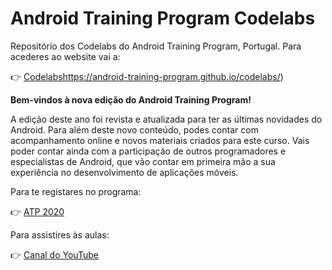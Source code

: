 # Android Training Program Codelabs

Repositório dos Codelabs do Android Training Program, Portugal. Para acederes ao website vai a:

👉 [Codelabs]( )https://android-training-program.github.io/codelabs/)



**Bem-vindos à nova edição do Android Training Program!**

A edição deste ano foi revista e atualizada para ter as últimas novidades do Android. Para além deste novo conteúdo, podes contar com acompanhamento online e novos materiais criados para este curso. Vais poder contar ainda com a participação de outros programadores e especialistas de Android, que vão contar em primeira mão a sua experiência no desenvolvimento de aplicações móveis.


Para te registares no programa:

👉 [ATP 2020](https://events.withgoogle.com/atp2020/)


Para assistires às aulas:

👉 [Canal do YouTube](https://www.youtube.com/channel/UCIEBWb2nz2huEllUHhH4Lfg?sub_confirmation=1)